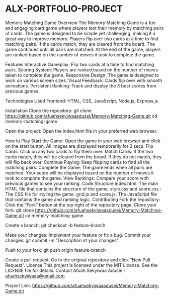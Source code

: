 # ALX-PORTFOLIO-PROJECT
Memory Matching Game
Overview
The Memory Matching Game is a fun and engaging card game where players test their memory by matching pairs of cards. 
The game is designed to be simple yet challenging, making it a great way to improve memory. 
Players flip over two cards at a time to find matching pairs. 
If the cards match, they are cleared from the board. 
The game continues until all pairs are matched. 
At the end of the game, players are ranked based on the number of moves it took to complete the game.

Features
Interactive Gameplay: Flip two cards at a time to find matching pairs.
Scoring System: Players are ranked based on the number of moves taken to complete the game.
Responsive Design: The game is designed to work on various screen sizes.
Visual Feedback: Cards flip over with smooth animations.
Persistent Ranking: Track and display the 3 best scores from previous games.

Technologies Used
Frontend: HTML, CSS, JavaScript, Node.js, Express.js

Installation
Clone the repository:
git clone https://github.com/afuahsekyiwaaadusei/Memory-Matching-Game.git
cd memory-matching-game

Open the project: Open the index.html file in your preferred web browser.

How to Play
Start the Game: Open the game in your web browser and click on the start button. All images are displayed temporarily for 2 secs.
Flip Cards: Click on any two cards to flip them over.
Match Cards: If the two cards match, they will be cleared from the board. If they do not match, they will flip back over.
Continue Playing: Keep flipping cards to find all the matching pairs.
Complete the Game: The game ends when all pairs are matched. Your score will be displayed based on the number of moves it took to complete the game.
View Rankings: Compare your score with previous games to see your ranking.
Code Structure
index.html: The main HTML file that contains the structure of the game.
style.css and score.css : The CSS file for styling the game.
grid.js and score.js: The JavaScript file that contains the game and ranking logic.
Contributing
Fork the repository: Click the “Fork” button at the top right of the repository page.
Clone your fork:
git clone https://github.com/afuahsekyiwaaadusei/Memory-Matching-Game.git
cd memory-matching-game

Create a branch:
git checkout -b feature-branch

Make your changes: Implement your feature or fix a bug.
Commit your changes:
git commit -m "Description of your changes"

Push to your fork:
git push origin feature-branch

Create a pull request: Go to the original repository and click “New Pull Request”.
License
This project is licensed under the MIT License. See the LICENSE file for details.
Contact
Afuah Sekyiwaa Adusei - afuahsekyiwaaa@gmail.com

Project Link: https://github.com/afuahsekyiwaaadusei/Memory-Matching-Game.git
